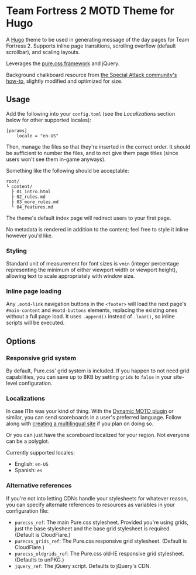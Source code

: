 # Team Fortress 2 MOTD Theme for Hugo

A [Hugo][hugo] theme to be used in generating message of the day pages for Team Fortress 2.
Supports inline page transitions, scrolling overflow (default scrollbar), and scaling
layouts.

Leverages the [pure.css framework][pure.css] and jQuery.

Background chalkboard resource from [the Special Attack community's how-to][how-to], slightly
modified and optimized for size.

[hugo]: https://gohugo.io/
[pure.css]: http://purecss.io/
[how-to]: https://www.specialattack.net/content/how-create-tf2-chalkboard-style-motd-html

## Usage

Add the following into your `config.toml` (see the *Localizations* section below for other
supported locales):

```
[params]
	locale = "en-US"
```

Then, manage the files so that they're inserted in the correct order.
It should be sufficient to number the files, and to not give them page titles (since users
won't see them in-game anyways).

Something like the following should be acceptable:

```
root/
└ content/
  ├ 01_intro.html
  ├ 02_rules.md
  ├ 03_more_rules.md
  └ 04_features.md
```

The theme's default index page will redirect users to your first page.

No metadata is rendered in addition to the content; feel free to style it inline however you'd
like.

### Styling

Standard unit of measurement for font sizes is `vmin` (integer percentage representing the
minimum of either viewport width or viewport height), allowing text to scale appropriately with
window size.

### Inline page loading

Any `.motd-link` navigation buttons in the `<footer>` will load the next page's `#main-content`
and `#motd-buttons` elements, replacing the existing ones without a full page load.
It uses `.append()` instead of `.load()`, so inline scripts will be executed.

## Options

### Responsive grid system

By default, Pure.css' grid system is included.  If you happen to not need grid capabilities,
you can save up to 8KB by setting `grids` to `false` in your site-level configuration.

### Localizations

In case l11n was your kind of thing.  With the [Dynamic MOTD plugin][pl-motd] or similar, you
can send scoreboards in a user's preferred language.  Follow along with [creating a
multilingual site][hugo-ml] if you plan on doing so.

Or you can just have the scoreboard localized for your region.  Not everyone can be a polyglot.

Currently supported locales:

* English: `en-US`
* Spanish: `es`

[pl-motd]: https://forums.alliedmods.net/showthread.php?t=147193
[hugo-ml]: https://gohugo.io/tutorials/create-a-multilingual-site/

### Alternative references

If you're not into letting CDNs handle your stylesheets for whatever reason,
you can specify alternate references to resources as variables in your configuration file:

* `purecss_ref`:  The main Pure.css stylesheet.  Provided you're using grids, just the base
stylesheet and the base grid stylesheet is required.  (Default is CloudFlare.)
* `purecss_grids_ref`:  The Pure.css responsive grid stylesheet. (Default is CloudFlare.)
* `purecss_oldgrids_ref`:  The Pure.css old-IE responsive grid stylesheet.
(Defaults to unPKG.)
* `jquery_ref`:  The jQuery script.  Defaults to jQuery's CDN.